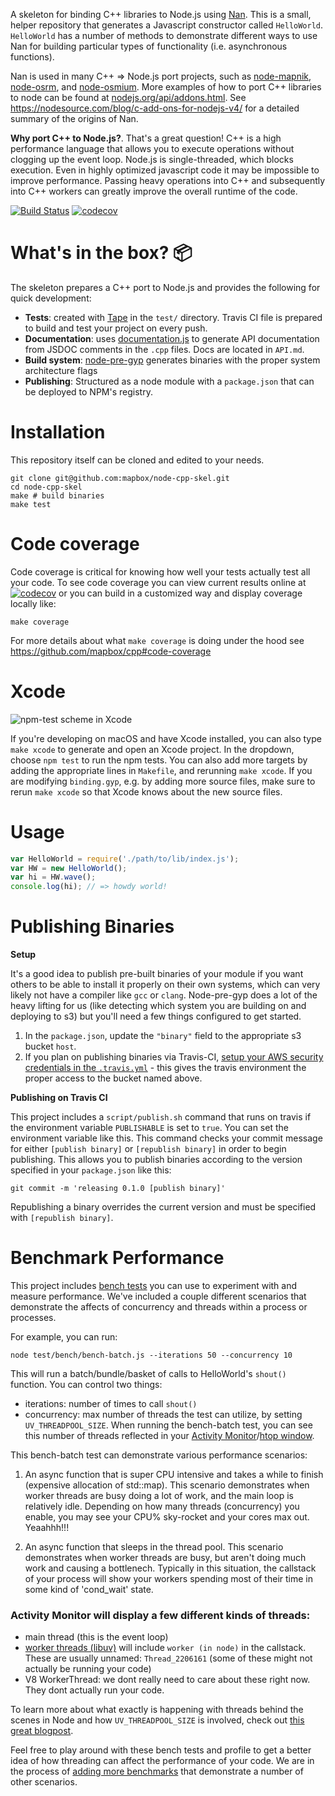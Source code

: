 A skeleton for binding C++ libraries to Node.js using [Nan](https://github.com/nodejs/nan). This is a small, helper repository that generates a Javascript constructor called `HelloWorld`. `HelloWorld` has a number of methods to demonstrate different ways to use Nan for building particular types of functionality (i.e. asynchronous functions).

Nan is used in many C++ => Node.js port projects, such as [node-mapnik](https://github.com/mapnik/node-mapnik), [node-osrm](https://github.com/Project-OSRM/node-osrm), and [node-osmium](https://github.com/osmcode/node-osmium). More examples of how to port C++ libraries to node can be found at [nodejs.org/api/addons.html](https://nodejs.org/api/addons.html). See https://nodesource.com/blog/c-add-ons-for-nodejs-v4/ for a detailed summary of the origins of Nan.

**Why port C++ to Node.js?**. That's a great question! C++ is a high performance language that allows you to execute operations without clogging up the event loop. Node.js is single-threaded, which blocks execution. Even in highly optimized javascript code it may be impossible to improve performance. Passing heavy operations into C++ and subsequently into C++ workers can greatly improve the overall runtime of the code.

[![Build Status](https://travis-ci.org/mapbox/node-cpp-skel.svg?branch=master)](https://travis-ci.org/mapbox/node-cpp-skel)
[![codecov](https://codecov.io/gh/mapbox/node-cpp-skel/branch/master/graph/badge.svg)](https://codecov.io/gh/mapbox/node-cpp-skel)

# What's in the box? :package:

The skeleton prepares a C++ port to Node.js and provides the following for quick development:

* **Tests**: created with [Tape](https://github.com/substack/tape) in the `test/` directory. Travis CI file is prepared to build and test your project on every push.
* **Documentation**: uses [documentation.js](http://documentation.js.org/) to generate API documentation from JSDOC comments in the `.cpp` files. Docs are located in `API.md`.
* **Build system**: [node-pre-gyp](https://github.com/mapbox/node-pre-gyp) generates binaries with the proper system architecture flags
* **Publishing**: Structured as a node module with a `package.json` that can be deployed to NPM's registry.

# Installation

This repository itself can be cloned and edited to your needs.

```
git clone git@github.com:mapbox/node-cpp-skel.git
cd node-cpp-skel
make # build binaries
make test
```

# Code coverage

Code coverage is critical for knowing how well your tests actually test all your code. To see code coverage you can view current results online at [![codecov](https://codecov.io/gh/mapbox/node-cpp-skel/branch/master/graph/badge.svg)](https://codecov.io/gh/mapbox/node-cpp-skel) or you can build in a customized way and display coverage locally like:

```
make coverage
```

For more details about what `make coverage` is doing under the hood see https://github.com/mapbox/cpp#code-coverage


# Xcode

![npm-test scheme in Xcode](https://cloud.githubusercontent.com/assets/52399/16448893/4967a454-3df4-11e6-8bb5-701fe46174ef.png)

If you're developing on macOS and have Xcode installed, you can also type `make xcode` to generate and open an Xcode project. In the dropdown, choose `npm test` to run the npm tests. You can also add more targets by adding the appropriate lines in `Makefile`, and rerunning `make xcode`. If you are modifying `binding.gyp`, e.g. by adding more source files, make sure to rerun `make xcode` so that Xcode knows about the new source files.

# Usage

```javascript
var HelloWorld = require('./path/to/lib/index.js');
var HW = new HelloWorld();
var hi = HW.wave();
console.log(hi); // => howdy world!
```

# Publishing Binaries

**Setup**

It's a good idea to publish pre-built binaries of your module if you want others to be able to install it properly on their own systems, which can very likely not have a compiler like `gcc` or `clang`. Node-pre-gyp does a lot of the heavy lifting for us (like detecting which system you are building on and deploying to s3) but you'll need a few things configured to get started.

1. In the `package.json`, update the `"binary"` field to the appropriate s3 bucket `host`.
1. If you plan on publishing binaries via Travis-CI, [setup your AWS security credentials in the `.travis.yml`](https://github.com/mapbox/node-pre-gyp#travis-automation) - this gives the travis environment the proper access to the bucket named above.

**Publishing on Travis CI**

This project includes a `script/publish.sh` command that runs on travis if the environment variable `PUBLISHABLE` is set to `true`. You can set the environment variable like this. This command checks your commit message for either `[publish binary]` or `[republish binary]` in order to begin publishing. This allows you to publish binaries according to the version specified in your `package.json` like this:

```
git commit -m 'releasing 0.1.0 [publish binary]'
```

Republishing a binary overrides the current version and must be specified with `[republish binary]`.

# Benchmark Performance

This project includes [bench tests](https://github.com/mapbox/node-cpp-skel/tree/master/test/bench) you can use to experiment with and measure performance. We've included a couple different scenarios that demonstrate the affects of concurrency and threads within a process or processes.

For example, you can run:

```
node test/bench/bench-batch.js --iterations 50 --concurrency 10
```

This will run a batch/bundle/basket of calls to HelloWorld's `shout()` function. You can control two things:

- iterations: number of times to call `shout()`
- concurrency: max number of threads the test can utilize, by setting `UV_THREADPOOL_SIZE`. When running the bench-batch test, you can see this number of threads reflected in your [Activity Monitor](https://github.com/springmeyer/profiling-guide#activity-monitorapp-on-os-x)/[htop window](https://hisham.hm/htop/). 

This bench-batch test can demonstrate various performance scenarios:

1. An async function that is super CPU intensive and takes a while to finish (expensive allocation of std::map). This scenario demonstrates when worker threads are busy doing a lot of work, and the main loop is relatively idle. Depending on how many threads (concurrency) you enable, you may see your CPU% sky-rocket and your cores max out. Yeaahhh!!!

2. An async function that sleeps in the thread pool. This scenario demonstrates when worker threads are busy, but aren't doing much work and causing a bottlenech. Typically in this situation, the callstack of your process will show your workers spending most of their time in some kind of 'cond_wait' state.

### Activity Monitor will display a few different kinds of threads:
- main thread (this is the event loop)
- [worker threads (libuv)](https://github.com/libuv/libuv/blob/1a96fe33343f82721ba8bc93adb5a67ddcf70ec4/src/threadpool.c#L64-L104) will include `worker (in node)` in the callstack. These are usually unnamed: `Thread_2206161` (some of these might not actually be running your code)
- V8 WorkerThread: we dont really need to care about these right now. They dont actually run your code.

To learn more about what exactly is happening with threads behind the scenes in Node and how `UV_THREADPOOL_SIZE` is involved, check out [this great blogpost](https://www.future-processing.pl/blog/on-problems-with-threads-in-node-js/).

Feel free to play around with these bench tests and profile to get a better idea of how threading can affect the performance of your code. We are in the process of [adding more benchmarks](https://github.com/mapbox/node-cpp-skel/issues/30) that demonstrate a number of other scenarios.